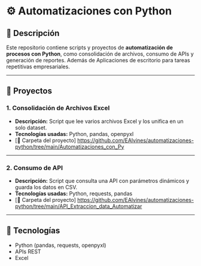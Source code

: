 # ⚙️ Automatizaciones con Python

## 📌 Descripción
Este repositorio contiene scripts y proyectos de **automatización de procesos con Python**, como consolidación de archivos, consumo de APIs y generación de reportes. Además de Aplicaciones de escritorio para tareas repetitivas empresariales.

---

## 📂 Proyectos

### 1. Consolidación de Archivos Excel
- **Descripción:** Script que lee varios archivos Excel y los unifica en un solo dataset.
- **Tecnologías usadas:** Python, pandas, openpyxl
- [📁 Carpeta del proyecto] https://github.com/EAlvines/automatizaciones-python/tree/main/Automatizaciones_con_Py

---

### 2. Consumo de API
- **Descripción:** Script que consulta una API con parámetros dinámicos y guarda los datos en CSV.
- **Tecnologías usadas:** Python, requests, pandas
- [📁 Carpeta del proyecto] https://github.com/EAlvines/automatizaciones-python/tree/main/API_Extraccion_data_Automatizar

---

## 🚀 Tecnologías
- Python (pandas, requests, openpyxl)
- APIs REST
- Excel
